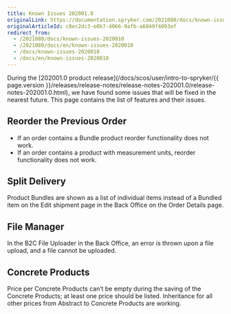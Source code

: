 ```yaml
---
title: Known Issues 202001.0
originalLink: https://documentation.spryker.com/2021080/docs/known-issues-2020010
originalArticleId: c8ec2dc3-e0b7-4066-9afb-a6049f4093ef
redirect_from:
  - /2021080/docs/known-issues-2020010
  - /2021080/docs/en/known-issues-2020010
  - /docs/known-issues-2020010
  - /docs/en/known-issues-2020010
---
```


During the [202001.0 product release](/docs/scos/user/intro-to-spryker/{{ page.version }}/releases/release-notes/release-notes-202001.0/release-notes-202001.0.html), we have found some issues that will be fixed in the nearest future.
This page contains the list of features and their issues. 

## Reorder the Previous Order 

* If an order contains a Bundle product reorder functionality does not work.
* If an order contains a product with measurement units, reorder functionality does not work.

## Split Delivery
Product Bundles are shown as a list of individual items instead of a Bundled item on the Edit shipment page in the Back Office on the Order Details page.  

## File Manager
In the B2C File Uploader in the Back Office, an error is thrown upon a file upload, and a file cannot be uploaded.

## Concrete Products
Price per Concrete Products can’t be empty during the saving of the Concrete Products; at least one price should be listed. Inheritance for all other prices from Abstract to Concrete Products are working. 

